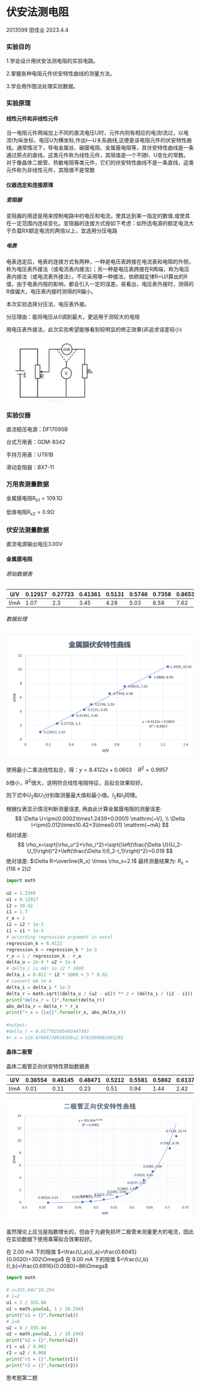 # 伏安法测电阻

2013599 田佳业 2023.4.4

### 实验目的

1.学会设计用伏安法测电阻的实验电路。

2.掌握各种电阻元件伏安特性曲线的测量方法。

3.学会用作图法处理实验数据。

### 实验原理

#### 线性元件和非线性元件

当一电阻元件两端加上不同的直流电压U时，元件内则有相应的电流I流过，以电流I为纵坐标，电压U为横坐标,作出I―U关系曲线,这便是该电阻元件的伏安特性曲线。通常情况下，导电金属丝、碳膜电阻、金属膜电阻等，其伏安特性曲线是一条通过原点的直线，这类元件称为线性元件，其阻值是一个不随I、U变化的常数。对于像晶体二极管、热敏电阻等类元件，它们的伏安特性曲线不是一条直线，这类元件称为非线性元件，其阻值不是常数

#### 仪器选定和连接原理

##### 变阻器

变阻器的用途是用来控制电路中的电压和电流，使其达到某一指定的数值,或使其在一定范围内连续变化。变阻器的连接方式按如下考虑：如所选电源的额定电流大于负载RX额定电流的两倍以上，宜选用分压电路

##### 电表

电表选定后，电表的连接方式有两种，一种是电压表跨接在电流表和电阻的外侧，称为电压表外接法（或电流表内接法）；另一种是电压表跨接在R两端，称为电压表内接法（或电流表外接法）。不论采用哪一种接法，依欧姆定律R=U/I算出的R值，由于电表内阻的影响，都会引入一定的误差。易看出，电压表外接时，测得的R值偏大，电压表内接时测得的R偏小。

本次实验选择分压法，电压表外接。

分压理由：能将电压从0调到最大，更适用于测较大的电阻

用电压表外接法，此次实验希望能够看到较明显的修正效果(非追求误差较小)

<img src="2013599_田佳业_伏安法测电阻.assets/image-20230404105002263.png" alt="image-20230404105002263" style="zoom:50%;" />

### 实验仪器

直流稳压电源：DF1709SB

台式万用表：GDM-8342

手持万用表：UT61B

滑动变阻器：BX7-11

### 万用表测量数据

金属膜电阻$\mathrm{R_{x1}=109.1\Omega}$

低值电阻$\mathrm{R_{x2}=0.9\Omega}$

### 伏安法测量数据

直流电源输出电压$\mathrm{3.00V}$

#### 金属膜电阻

###### 原始数据表

| U/V  | 0.12917 | 0.27723 | 0.41361 | 0.5131 | 0.5746 | 0.7358 | 0.8653 | 1.0884 | 1.2439 |
| ---- | ------- | ------- | ------- | ------ | ------ | ------ | ------ | ------ | ------ |
| I/mA | 1.07    | 2.3     | 3.45    | 4.28   | 5.03   | 6.58   | 7.62   | 8.93   | 10.42  |

###### 数据处理

![金属膜伏安特性](2013599_田佳业_伏安法测电阻.assets/金属膜伏安特性.png)

使用最小二乘法线性拟合，得：$y=8.4122x+0.0603 \quad R^2=0.9957$

$b$很小，$R^2$很大，说明符合线性电阻特征，且拟合效果较好。

则下式中$U_2$和$U_1$分别取测量最大值和最小值。$I_2$和$I_1$同理。

根据仪表显示情况判断测量误差, 再由此计算金属膜电阻的测量误差:
$$
\Delta U=\pm(0.0002\times1.2439+0.0001) \mathrm{~V}, \\
\Delta I=\pm(0.012\times10.42+3\times0.01) \mathrm{~mA}
$$
相对误差: 
$$
\rho_x=\sqrt{\rho_u^2+\rho_i^2}=\sqrt{\left(\frac{\Delta U}{U_2-U_1}\right)^2+\left(\frac{\Delta I}{I_2-I_1}\right)^2}=0.018
$$
绝对误差: $\Delta R=\overline{R_x} \times \rho_x=2.1$
最终测量结果为: $R_x=(116 \pm 2) \Omega$

```python
import math

u2 = 1.2349
u1 = 0.12917
i2 = 10.42
i1 = 1.7
r_a = 2
i2 = i2 * 1e-3
i1 = i1 * 1e-3
# according regression argument in excel
regression_k = 8.4122
regression_k = regression_k * 1e-3
r_x = 1 / regression_k - r_a
delta_u = 2e-4 * u2 + 1e-4
# delta_i is mA! so i2 * 1000
delta_i = 0.012 * i2 * 1000 + 3 * 0.01
# convert mA to A
delta_i = delta_i * 1e-3
delta_r = math.sqrt((delta_u / (u2 - u1)) ** 2 + (delta_i / (i2 - i1)) ** 2)
print("delta_r = {}".format(delta_r))
abs_delta_r = delta_r * r_x
print("r_x = {}±{}".format(r_x, abs_delta_r))

#output:
#delta_r = 0.017782585492447493
#r_x = 116.87496730938399±2.0783390981061265
```

#### 晶体二极管

晶体二极管正向伏安特性原始数据表

| U/V  | 0.36554 | 0.46145 | 0.48471 | 0.5212 | 0.5581 | 0.5862 | 0.6137 | 0.6332 | 0.6582 | 0.7061 | 0.7239 |
| ---- | ------- | ------- | ------- | ------ | ------ | ------ | ------ | ------ | ------ | ------ | ------ |
| I/mA | 0.01    | 0.11    | 0.23    | 0.51   | 0.94   | 1.44   | 2.42   | 3.65   | 5.04   | 8.78   | 10.74  |

![二极管伏安特性](2013599_田佳业_伏安法测电阻.assets/二极管伏安特性.png)

虽然理论上应当是指数增长的，但由于为避免损坏二极管未测量更大的电流，因此在实验数据下使用乘幂拟合效果较好。

在 $2.00 \mathrm{~mA}$ 下的阻值 $=\frac{U_a}{I_a}=\frac{0.6045}{0.0020}=302\Omega$
在 $8.00 \mathrm{~mA}$ 下的阻值 $=\frac{U_b}{I_b}=\frac{0.6916}{0.0080}=86\Omega$

```python
import math

# i=355.84u^10.294
# i=2
u1 = 2 / 355.84
u1 = math.pow(u1, 1 / 10.294)
print("x1 = {}".format(u1))
# i=8
u2 = 8 / 355.84
u2 = math.pow(u2, 1 / 10.294)
print("x2 = {}".format(u2))
r1 = u1 / 0.002
r2 = u2 / 0.008
print("r1 = {}".format(r1))
print("r2 = {}".format(r2))
```

思考题第二题

